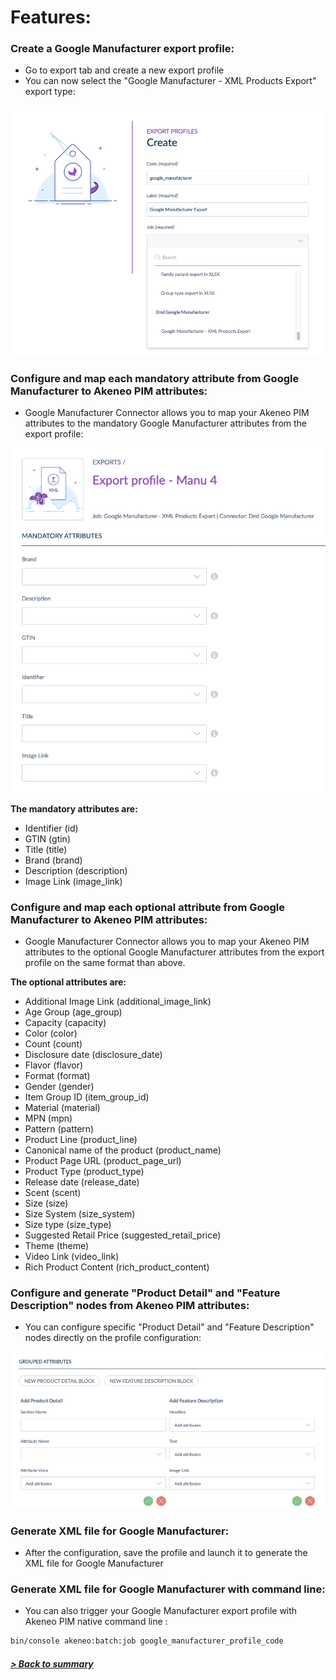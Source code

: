 # Features:

### Create a Google Manufacturer export profile:

* Go to export tab and create a new export profile
* You can now select the "Google Manufacturer - XML Products Export" export type:

![Google Manufacturer Export Type](../img/google-manufacturer-export-type.png)

### Configure and map each mandatory attribute from Google Manufacturer to Akeneo PIM attributes:

* Google Manufacturer Connector allows you to map your Akeneo PIM attributes to the mandatory Google Manufacturer attributes from the export profile:

![Google Manufacturer Mandatory Attribute](../img/google-manufacturer-mandatory-attributes.png)

**The mandatory attributes are:**
* Identifier (id)
* GTIN (gtin)
* Title (title)
* Brand (brand)
* Description (description)
* Image Link (image_link)

### Configure and map each optional attribute from Google Manufacturer to Akeneo PIM attributes:

* Google Manufacturer Connector allows you to map your Akeneo PIM attributes to the optional Google Manufacturer attributes from the export profile on the same format than above.

**The optional attributes are:**
* Additional Image Link (additional_image_link)
* Age Group (age_group)
* Capacity (capacity)
* Color (color)
* Count (count)
* Disclosure date (disclosure_date)
* Flavor (flavor)
* Format (format)
* Gender (gender)
* Item Group ID (item_group_id)
* Material (material)
* MPN (mpn)
* Pattern (pattern)
* Product Line (product_line)
* Canonical name of the product (product_name)
* Product Page URL (product_page_url)
* Product Type (product_type)
* Release date (release_date)
* Scent (scent)
* Size (size)
* Size System (size_system)
* Size type (size_type)
* Suggested Retail Price (suggested_retail_price)
* Theme (theme)
* Video Link (video_link)
* Rich Product Content (rich_product_content)

### Configure and generate "Product Detail" and "Feature Description" nodes from Akeneo PIM attributes:

* You can configure specific "Product Detail" and "Feature Description" nodes directly on the profile configuration:

![Google Manufacturer Detail Feature](../img/google-manufacturer-detail-feature.png)

### Generate XML file for Google Manufacturer:

* After the configuration, save the profile and launch it to generate the XML file for Google Manufacturer

### Generate XML file for Google Manufacturer with command line:

* You can also trigger your Google Manufacturer export profile with Akeneo PIM native command line : 
```bash
bin/console akeneo:batch:job google_manufacturer_profile_code
```

##### [> Back to summary](../summary.md)